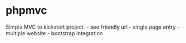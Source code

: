 phpmvc
======

Simple MVC to kickstart project. 
	- seo friendly url
	- single page entry
	- multiple website
	- bootstrap integration
